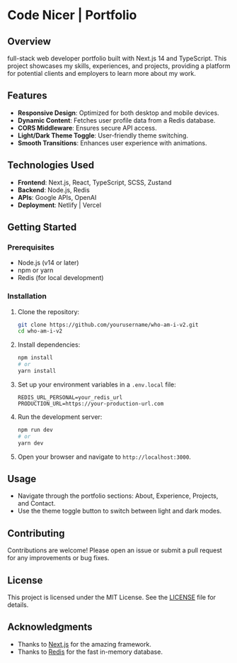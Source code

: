 # Code Nicer | Portfolio

## Overview

full-stack web developer portfolio built with Next.js 14 and TypeScript. This project showcases my skills, experiences, and projects, providing a platform for potential clients and employers to learn more about my work.

## Features

- **Responsive Design**: Optimized for both desktop and mobile devices.
- **Dynamic Content**: Fetches user profile data from a Redis database.
- **CORS Middleware**: Ensures secure API access.
- **Light/Dark Theme Toggle**: User-friendly theme switching.
- **Smooth Transitions**: Enhances user experience with animations.

## Technologies Used

- **Frontend**: Next.js, React, TypeScript, SCSS, Zustand
- **Backend**: Node.js, Redis
- **APIs**: Google APIs, OpenAI
- **Deployment**: Netlify | Vercel

## Getting Started

### Prerequisites

- Node.js (v14 or later)
- npm or yarn
- Redis (for local development)

### Installation

1. Clone the repository:

   ```bash
   git clone https://github.com/yourusername/who-am-i-v2.git
   cd who-am-i-v2
   ```

2. Install dependencies:

   ```bash
   npm install
   # or
   yarn install
   ```

3. Set up your environment variables in a `.env.local` file:

   ```env
   REDIS_URL_PERSONAL=your_redis_url
   PRODUCTION_URL=https://your-production-url.com
   ```

4. Run the development server:

   ```bash
   npm run dev
   # or
   yarn dev
   ```

5. Open your browser and navigate to `http://localhost:3000`.

## Usage

- Navigate through the portfolio sections: About, Experience, Projects, and Contact.
- Use the theme toggle button to switch between light and dark modes.

## Contributing

Contributions are welcome! Please open an issue or submit a pull request for any improvements or bug fixes.

## License

This project is licensed under the MIT License. See the [LICENSE](LICENSE) file for details.

## Acknowledgments

- Thanks to [Next.js](https://nextjs.org/) for the amazing framework.
- Thanks to [Redis](https://redis.io/) for the fast in-memory database.
